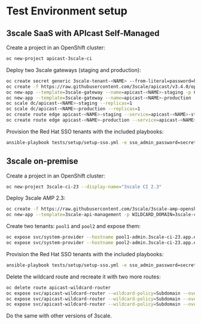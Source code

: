 # Test Environment setup

## 3scale SaaS with APIcast Self-Managed

Create a project in an OpenShift cluster:

```sh
oc new-project apicast-3scale-ci
```

Deploy two 3scale gateways (staging and production):

```sh
oc create secret generic 3scale-tenant-<NAME> --from-literal=password=https://<TOKEN>@<NAME>-admin.3scale.net
oc create -f https://raw.githubusercontent.com/3scale/apicast/v3.4.0/openshift/apicast-template.yml
oc new-app --template=3scale-gateway --name=apicast-<NAME>-staging -p CONFIGURATION_URL_SECRET=3scale-tenant-<NAME> -p CONFIGURATION_CACHE=0 -p RESPONSE_CODES=true -p LOG_LEVEL=info -p CONFIGURATION_LOADER=lazy -p APICAST_NAME=apicast-<NAME>-staging -p DEPLOYMENT_ENVIRONMENT=sandbox -p IMAGE_NAME=quay.io/3scale/apicast:v3.4.0
oc new-app --template=3scale-gateway --name=apicast-<NAME>-production -p CONFIGURATION_URL_SECRET=3scale-tenant-<NAME> -p CONFIGURATION_CACHE=60 -p RESPONSE_CODES=true -p LOG_LEVEL=info -p CONFIGURATION_LOADER=boot -p APICAST_NAME=apicast-<NAME>-production -p DEPLOYMENT_ENVIRONMENT=production -p IMAGE_NAME=quay.io/3scale/apicast:v3.4.0
oc scale dc/apicast-<NAME>-staging --replicas=1
oc scale dc/apicast-<NAME>-production --replicas=1
oc create route edge apicast-<NAME>-staging --service=apicast-<NAME>-staging --hostname=wildcard.<NAME>-staging.app.itix.fr --insecure-policy=Allow
oc create route edge apicast-<NAME>-production --service=apicast-<NAME>-production --hostname=wildcard.<NAME>-production.app... --insecure-policy=Allow
```

Provision the Red Hat SSO tenants with the included playbooks:

```sh
ansible-playbook tests/setup/setup-sso.yml -e sso_admin_password=secret -e sso_hostname=sso.app.example.test
```

## 3scale on-premise

Create a project in an OpenShift cluster:

```sh
oc new-project 3scale-ci-23 --display-name="3scale CI 2.3"
```

Deploy 3scale AMP 2.3:

```sh
oc create -f https://raw.githubusercontent.com/3scale/3scale-amp-openshift-templates/2.3.0.GA/amp/amp.yml
oc new-app --template=3scale-api-management -p WILDCARD_DOMAIN=3scale-ci-23.app.example.test -p WILDCARD_POLICY=Subdomain
```

Create two tenants: `pool1` and `pool2` and expose them:

```sh
oc expose svc/system-provider --hostname pool1-admin.3scale-ci-23.app.example.test --overrides='{ "apiVersion": "route.openshift.io/v1", "kind": "Route", "spec": { "tls": { "insecureEdgeTerminationPolicy": "Allow", "termination": "edge" } } }' --name=pool1-admin
oc expose svc/system-provider --hostname pool2-admin.3scale-ci-23.app.example.test --overrides='{ "apiVersion": "route.openshift.io/v1", "kind": "Route", "spec": { "tls": { "insecureEdgeTerminationPolicy": "Allow", "termination": "edge" } } }' --name=pool2-admin
```

Provision the Red Hat SSO tenants with the included playbooks:

```sh
ansible-playbook tests/setup/setup-sso.yml -e sso_admin_password=secret -e sso_hostname=sso.app.example.test
```

Delete the wildcard route and recreate it with two more routes:

```sh
oc delete route apicast-wildcard-router
oc expose svc/apicast-wildcard-router --wildcard-policy=Subdomain --overrides='{ "apiVersion": "route.openshift.io/v1", "kind": "Route", "spec": { "tls": { "insecureEdgeTerminationPolicy": "Allow", "termination": "edge" } } }'  --hostname=apicast-wildcard.pool1.3scale-ci-23.app.example.test --name=pool1-apicast-wildcard-router
oc expose svc/apicast-wildcard-router --wildcard-policy=Subdomain --overrides='{ "apiVersion": "route.openshift.io/v1", "kind": "Route", "spec": { "tls": { "insecureEdgeTerminationPolicy": "Allow", "termination": "edge" } } }'  --hostname=apicast-wildcard.pool2.3scale-ci-23.app.example.test --name=pool2-apicast-wildcard-router
oc expose svc/apicast-wildcard-router --wildcard-policy=Subdomain --overrides='{ "apiVersion": "route.openshift.io/v1", "kind": "Route", "spec": { "tls": { "insecureEdgeTerminationPolicy": "Allow", "termination": "edge" } } }'  --hostname=apicast-wildcard.3scale-ci-23.app.example.test --name=apicast-wildcard-router
```

Do the same with other versions of 3scale.
